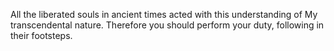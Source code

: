 All the liberated souls in ancient times acted with this understanding of My transcendental nature. Therefore you should perform your duty, following in their footsteps.